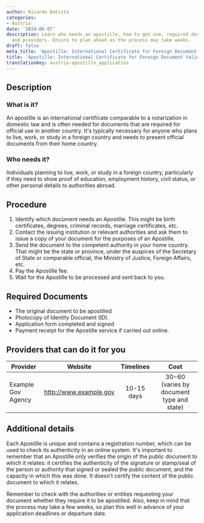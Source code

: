 ```yaml
---
author: Ricardo Batista
categories:
- Austria
date: '2024-06-07'
description: Learn who needs an apostille, how to get one, required documents, costs,
  and providers. Ensure to plan ahead as the process may take weeks.
draft: false
meta_title: 'Apostille: International Certificate for Foreign Document Validation'
title: 'Apostille: International Certificate for Foreign Document Validation'
translationKey: austria-apostille_application
---
```



## Description

### What is it?
An apostille is an international certificate comparable to a notarization in domestic law and is often needed for documents that are required for official use in another country. It's typically necessary for anyone who plans to live, work, or study in a foreign country and needs to present official documents from their home country.

### Who needs it?
Individuals planning to live, work, or study in a foreign country, particularly if they need to show proof of education, employment history, civil status, or other personal details to authorities abroad.

## Procedure

1. Identify which document needs an Apostille. This might be birth certificates, degrees, criminal records, marriage certificates, etc.
2. Contact the issuing institution or relevant authorities and ask them to issue a copy of your document for the purposes of an Apostille.
3. Send the document to the competent authority in your home country. That might be the state or province, under the auspices of the Secretary of State or comparable official, the Ministry of Justice, Foreign Affairs, etc.
4. Pay the Apostille fee.
5. Wait for the Apostille to be processed and sent back to you.

## Required Documents

- The original document to be apostilled
- Photocopy of Identity Document (ID).
- Application form completed and signed
- Payment receipt for the Apostille service if carried out online.

## Providers that can do it for you

| Provider        |     Website     |     Timelines    |       Cost      |
| --------------- | --------------- |  :-------------: | :-------------: |
| Example Gov Agency      |  http://www.example.gov      |     10-15 days      |        $30-$60 (varies by document type and state) |

## Additional details

 Each Apostille is unique and contains a registration number, which can be used to check its authenticity in an online system. It's important to remember that an Apostille only verifies the origin of the public document to which it relates: it certifies the authenticity of the signature or stamp/seal of the person or authority that signed or sealed the public document, and the capacity in which this was done. It doesn’t certify the content of the public document to which it relates.
 

Remember to check with the authorities or entities requesting your document whether they require it to be apostilled. Also, keep in mind that the process may take a few weeks, so plan this well in advance of your application deadlines or departure date.